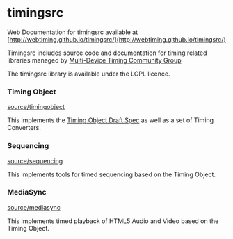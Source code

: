 # timingsrc

Web Documentation for timingsrc available at [http://webtiming.github.io/timingsrc/](http://webtiming.github.io/timingsrc/)

Timingsrc includes source code and documentation for timing related libraries managed by [Multi-Device Timing Community Group](https://www.w3.org/community/webtiming/)

The timingsrc library is available under the LGPL licence.

### Timing Object

[source/timingobject](source/timingobject)

This implements the [Timing Object Draft Spec](https://github.com/webtiming/timingobject) as well as a set of Timing Converters.

### Sequencing

[source/sequencing](source/sequencing)

This implements tools for timed sequencing based on the Timing Object.

### MediaSync

[source/mediasync](source/mediasync)

This implements timed playback of HTML5 Audio and Video based on the Timing Object.
